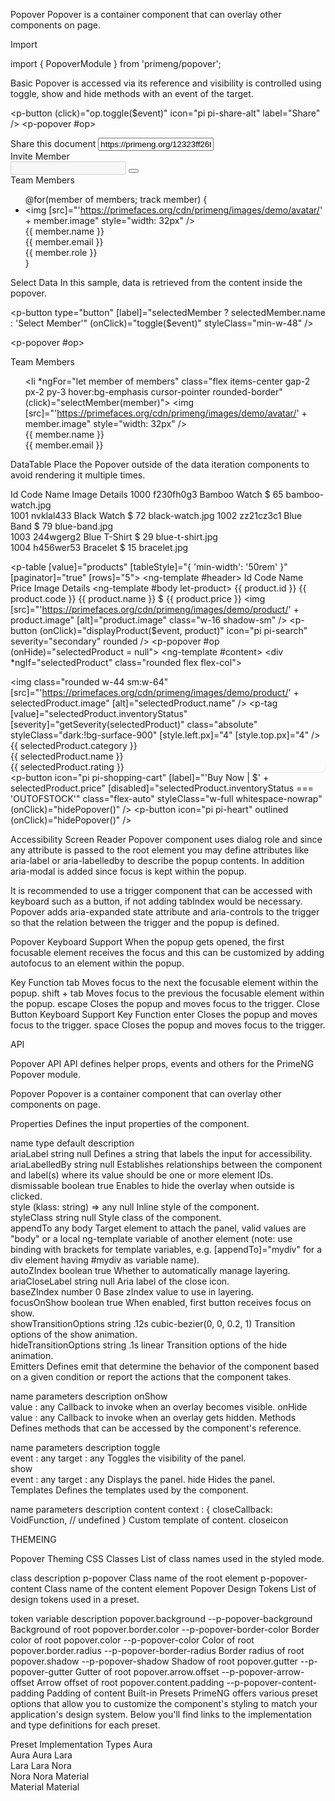 Popover
Popover is a container component that can overlay other components on page.

Import

import { PopoverModule } from 'primeng/popover';

Basic
Popover is accessed via its reference and visibility is controlled using toggle, show and hide methods with an event of the target.


<p-button (click)="op.toggle($event)" icon="pi pi-share-alt" label="Share" />
<p-popover #op>
    <div class="flex flex-col gap-4 w-[25rem]">
        <div>
            <span class="font-medium text-surface-900 dark:text-surface-0 block mb-2">Share this document</span>
            <p-inputgroup>
                <input pInputText value="https://primeng.org/12323ff26t2g243g423g234gg52hy25XADXAG3" readonly class="w-[25rem]" />
                <p-inputgroup-addon>
                    <i class="pi pi-copy"></i>
                </p-inputgroup-addon>
            </p-inputgroup>
        </div>
        <div>
            <span class="font-medium text-surface-900 dark:text-surface-0 block mb-2">Invite Member</span>
            <div class="flex">
                <p-inputgroup>
                    <input pInputText disabled />
                    <button pButton label="Invite" icon="pi pi-users"></button>
                </p-inputgroup>
            </div>
        </div>
        <div>
            <span class="font-medium text-surface-900 dark:text-surface-0 block mb-2">Team Members</span>
            <ul class="list-none p-0 m-0 flex flex-col gap-4">
                @for(member of members; track member) {
                <li class="flex items-center gap-2">
                    <img [src]="'https://primefaces.org/cdn/primeng/images/demo/avatar/' + member.image" style="width: 32px" />
                    <div>
                        <span class="font-medium">{{ member.name }}</span>
                        <div class="text-sm text-muted-color">{{ member.email }}</div>
                    </div>
                    <div class="flex items-center gap-2 text-muted-color ml-auto text-sm">
                        <span>{{ member.role }}</span>
                        <i class="pi pi-angle-down"></i>
                    </div>
                </li>
                }
            </ul>
        </div>
    </div>
</p-popover>

Select Data
In this sample, data is retrieved from the content inside the popover.


<p-button type="button" [label]="selectedMember ? selectedMember.name : 'Select Member'" (onClick)="toggle($event)" styleClass="min-w-48" />

<p-popover #op>
    <div class="flex flex-col gap-4">
        <div>
            <span class="font-medium block mb-2">Team Members</span>
            <ul class="list-none p-0 m-0 flex flex-col">
                <li *ngFor="let member of members" class="flex items-center gap-2 px-2 py-3 hover:bg-emphasis cursor-pointer rounded-border" (click)="selectMember(member)">
                    <img [src]="'https://primefaces.org/cdn/primeng/images/demo/avatar/' + member.image" style="width: 32px" />
                    <div>
                        <span class="font-medium">{{ member.name }}</span>
                        <div class="text-sm text-surface-500 dark:text-surface-400">{{ member.email }}</div>
                    </div>
                </li>
            </ul>
        </div>
    </div>
</p-popover>

DataTable
Place the Popover outside of the data iteration components to avoid rendering it multiple times.

Id	Code	Name	Image	Details
1000	f230fh0g3	Bamboo Watch	$ 65	bamboo-watch.jpg	
1001	nvklal433	Black Watch	$ 72	black-watch.jpg	
1002	zz21cz3c1	Blue Band	$ 79	blue-band.jpg	
1003	244wgerg2	Blue T-Shirt	$ 29	blue-t-shirt.jpg	
1004	h456wer53	Bracelet	$ 15	bracelet.jpg	

<p-table [value]="products" [tableStyle]="{ 'min-width': '50rem' }" [paginator]="true" [rows]="5">
    <ng-template #header>
        <tr>
            <th class="w-1/6">Id</th>
            <th class="w-1/6">Code</th>
            <th class="w-1/6">Name</th>
            <th class="w-1/6" pSortableColumn="price">Price <p-sortIcon field="price" /></th>
            <th class="w-1/6">Image</th>
            <th class="w-1/6">Details</th>
        </tr>
    </ng-template>
    <ng-template #body let-product>
        <tr>
            <td>{{ product.id }}</td>
            <td>{{ product.code }}</td>
            <td>{{ product.name }}</td>
            <td>$ {{ product.price }}</td>
            <td>
                <img
                    [src]="'https://primefaces.org/cdn/primeng/images/demo/product/' + product.image"
                    [alt]="product.image"
                    class="w-16 shadow-sm"
                />
            </td>
            <td>
                <p-button (onClick)="displayProduct($event, product)" icon="pi pi-search" severity="secondary" rounded />
            </td>
        </tr>
    </ng-template>
</p-table>
<p-popover #op (onHide)="selectedProduct = null">
    <ng-template #content>
        <div *ngIf="selectedProduct" class="rounded flex flex-col">
            <div class="flex justify-center rounded">
                <div class="relative mx-auto">
                    <img
                        class="rounded w-44 sm:w-64"
                        [src]="'https://primefaces.org/cdn/primeng/images/demo/product/' + selectedProduct.image"
                        [alt]="selectedProduct.name"
                    />
                    <p-tag
                        [value]="selectedProduct.inventoryStatus"
                        [severity]="getSeverity(selectedProduct)"
                        class="absolute"
                        styleClass="dark:!bg-surface-900"
                        [style.left.px]="4"
                        [style.top.px]="4"
                    />
                </div>
            </div>
            <div class="pt-4">
                <div class="flex flex-row justify-between items-start gap-2 mb-4">
                    <div>
                        <span class="font-medium text-surface-500 dark:text-surface-400 text-sm">{{
                            selectedProduct.category
                        }}</span>
                        <div class="text-lg font-medium mt-1">{{ selectedProduct.name }}</div>
                    </div>
                    <div class="bg-surface-100 p-1" style="border-radius: 30px">
                        <div
                            class="bg-surface-0 flex items-center gap-2 justify-center py-1 px-2"
                            style="border-radius: 30px; box-shadow: 0px 1px 2px 0px rgba(0, 0, 0, 0.04), 0px 1px 2px 0px rgba(0, 0, 0, 0.06)"
                        >
                            <span class="text-surface-900 font-medium text-sm">{{ selectedProduct.rating }}</span>
                            <i class="pi pi-star-fill text-yellow-500"></i>
                        </div>
                    </div>
                </div>
                <div class="flex gap-2">
                    <p-button
                        icon="pi pi-shopping-cart"
                        [label]="'Buy Now | $' + selectedProduct.price"
                        [disabled]="selectedProduct.inventoryStatus === 'OUTOFSTOCK'"
                        class="flex-auto"
                        styleClass="w-full whitespace-nowrap"
                        (onClick)="hidePopover()"
                    />
                    <p-button icon="pi pi-heart" outlined (onClick)="hidePopover()" />
                </div>
            </div>
        </div>
    </ng-template>
</p-popover>

Accessibility
Screen Reader
Popover component uses dialog role and since any attribute is passed to the root element you may define attributes like aria-label or aria-labelledby to describe the popup contents. In addition aria-modal is added since focus is kept within the popup.

It is recommended to use a trigger component that can be accessed with keyboard such as a button, if not adding tabIndex would be necessary. Popover adds aria-expanded state attribute and aria-controls to the trigger so that the relation between the trigger and the popup is defined.

Popover Keyboard Support
When the popup gets opened, the first focusable element receives the focus and this can be customized by adding autofocus to an element within the popup.

Key	Function
tab	Moves focus to the next the focusable element within the popup.
shift + tab	Moves focus to the previous the focusable element within the popup.
escape	Closes the popup and moves focus to the trigger.
Close Button Keyboard Support
Key	Function
enter	Closes the popup and moves focus to the trigger.
space	Closes the popup and moves focus to the trigger.



API

Popover API
API defines helper props, events and others for the PrimeNG Popover module.

Popover
Popover is a container component that can overlay other components on page.

Properties
Defines the input properties of the component.

name	type	default	description		
ariaLabel	string	null	Defines a string that labels the input for accessibility.		
ariaLabelledBy	string	null	Establishes relationships between the component and label(s) where its value should be one or more element IDs.		
dismissable	boolean	true	Enables to hide the overlay when outside is clicked.		
style	(klass: string) => any	null	Inline style of the component.		
styleClass	string	null	Style class of the component.		
appendTo	any	body	Target element to attach the panel, valid values are "body" or a local ng-template variable of another element (note: use binding with brackets for template variables, e.g. [appendTo]="mydiv" for a div element having #mydiv as variable name).		
autoZIndex	boolean	true	Whether to automatically manage layering.		
ariaCloseLabel	string	null	Aria label of the close icon.		
baseZIndex	number	0	Base zIndex value to use in layering.		
focusOnShow	boolean	true	When enabled, first button receives focus on show.		
showTransitionOptions	string	.12s cubic-bezier(0, 0, 0.2, 1)	Transition options of the show animation.		
hideTransitionOptions	string	.1s linear	Transition options of the hide animation.		
Emitters
Defines emit that determine the behavior of the component based on a given condition or report the actions that the component takes.

name	parameters	description	
onShow	
value : any
Callback to invoke when an overlay becomes visible.	
onHide	
value : any
Callback to invoke when an overlay gets hidden.	
Methods
Defines methods that can be accessed by the component's reference.

name	parameters	description	
toggle	
event : any
target : any
Toggles the visibility of the panel.	
show	
event : any
target : any
Displays the panel.	
hide		Hides the panel.	
Templates
Defines the templates used by the component.

name	parameters	description	
content	
context : {
closeCallback: VoidFunction, // undefined
}
Custom template of content.	
closeicon


THEMEING





Popover Theming
CSS Classes
List of class names used in the styled mode.

class	description
p-popover	Class name of the root element
p-popover-content	Class name of the content element
Popover Design Tokens
List of design tokens used in a preset.

token	variable	description
popover.background	--p-popover-background	Background of root
popover.border.color	--p-popover-border-color	Border color of root
popover.color	--p-popover-color	Color of root
popover.border.radius	--p-popover-border-radius	Border radius of root
popover.shadow	--p-popover-shadow	Shadow of root
popover.gutter	--p-popover-gutter	Gutter of root
popover.arrow.offset	--p-popover-arrow-offset	Arrow offset of root
popover.content.padding	--p-popover-content-padding	Padding of content
Built-in Presets
PrimeNG offers various preset options that allow you to customize the component's styling to match your application's design system. Below you'll find links to the implementation and type definitions for each preset.

Preset	Implementation	Types
Aura	
Aura
Aura
Lara	
Lara
Lara
Nora	
Nora
Nora
Material	
Material
Material
